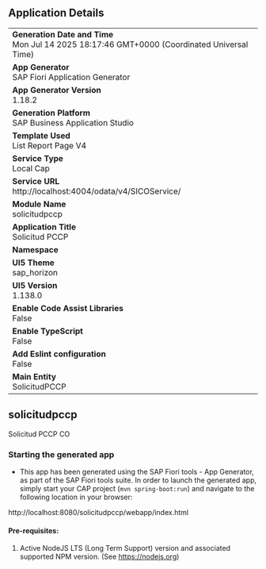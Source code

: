 ## Application Details
|               |
| ------------- |
|**Generation Date and Time**<br>Mon Jul 14 2025 18:17:46 GMT+0000 (Coordinated Universal Time)|
|**App Generator**<br>SAP Fiori Application Generator|
|**App Generator Version**<br>1.18.2|
|**Generation Platform**<br>SAP Business Application Studio|
|**Template Used**<br>List Report Page V4|
|**Service Type**<br>Local Cap|
|**Service URL**<br>http://localhost:4004/odata/v4/SICOService/|
|**Module Name**<br>solicitudpccp|
|**Application Title**<br>Solicitud PCCP|
|**Namespace**<br>|
|**UI5 Theme**<br>sap_horizon|
|**UI5 Version**<br>1.138.0|
|**Enable Code Assist Libraries**<br>False|
|**Enable TypeScript**<br>False|
|**Add Eslint configuration**<br>False|
|**Main Entity**<br>SolicitudPCCP|

## solicitudpccp

Solicitud PCCP CO

### Starting the generated app

-   This app has been generated using the SAP Fiori tools - App Generator, as part of the SAP Fiori tools suite.  In order to launch the generated app, simply start your CAP project (```mvn spring-boot:run```) and navigate to the following location in your browser:

http://localhost:8080/solicitudpccp/webapp/index.html

#### Pre-requisites:

1. Active NodeJS LTS (Long Term Support) version and associated supported NPM version.  (See https://nodejs.org)


